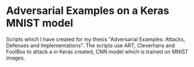 # Adversarial Examples on a Keras MNIST model

Scripts which I have created for my thesis "Adversarial Examples: Attacks, Defenses and Implementations". The scripts use ART, Cleverhans and FoolBox to attack a in Keras created, CNN model which is trained on MNIST images.
